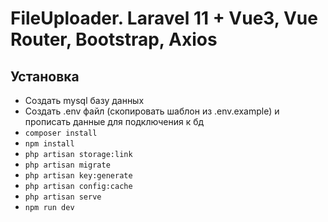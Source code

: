 # FileUploader. Laravel 11 + Vue3, Vue Router, Bootstrap, Axios

## Установка
- Создать mysql базу данных
- Создать .env файл (скопировать шаблон из .env.example) и прописать данные для подключения к бд
- `composer install`
- `npm install`
- `php artisan storage:link`
- `php artisan migrate`
- `php artisan key:generate`
- `php artisan config:cache`
- `php artisan serve`
- `npm run dev`

